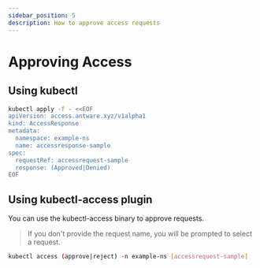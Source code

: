 ```yaml
---
sidebar_position: 5
description: How to approve access requests
---
```


# Approving Access

## Using kubectl

```sh
kubectl apply -f - <<EOF
apiVersion: access.antware.xyz/v1alpha1
kind: AccessResponse
metadata:
  namespace: example-ns
  name: accessresponse-sample
spec:
  requestRef: accessrequest-sample
  response: (Approved|Denied)
EOF
```

## Using kubectl-access plugin

You can use the kubectl-access binary to approve requests.

>If you don't provide the request name, you will be prompted to select a request.

```sh
kubectl access (approve|reject) -n example-ns [accessrequest-sample]
```

